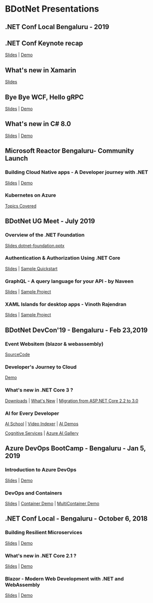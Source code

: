 # BDotNet Presentations

## .NET Conf Local Bengaluru - 2019

## .NET Conf Keynote recap

[Slides](https://github.com/dotnet-presentations/dotnetconf2019/blob/master/Technical/dotNETConf2019_Keynote.pptx) | [Demo](https://github.com/dotnet-presentations/dotnetconf2019/tree/master/Technical/keynote)

## What's new in Xamarin

[Slides](https://github.com/dotnet-presentations/dotnetconf2019/blob/master/Technical/2019_09_23_DotnetConf2019_XamarinProductiveBeautiful.pptx)

## Bye Bye WCF, Hello gRPC

[Slides](https://www.slideshare.net/svswaminathan/bye-bye-wcf-hello-grpc) | [Demo](https://github.com/dotnet-presentations/dotnetconf2019/tree/master/Technical/keynote)

## What's new in C# 8.0

[Slides](https://www.slideshare.net/contact4manoj/whats-newi-in-c-80) | [Demo]()

## Microsoft Reactor Bengaluru- Community Launch

### Building Cloud Native apps - A Developer journey with .NET

[Slides](https://www.slideshare.net/svswaminathan/building-cloud-native-apps) | [Demo](https://github.com/dotnet-architecture/eShopOnContainers)

### Kubernetes on Azure

[Topics Covered](https://www.edx.org/course/introduction-to-kubernetes)

## BDotNet UG Meet - July 2019

### Overview of the .NET Foundation

[Slides dotnet-foundation.pptx](https://github.com/bdotnet/bdotnet.github.io/tree/master/presentations/BDotNetUGMeetJuly2019)

### Authentication & Authorization Using .NET Core

[Slides](https://slides.com/arunselvakumar/bdotnet-july19) | [Sample Quickstart](https://github.com/IdentityServer/IdentityServer4/tree/master/samples/Quickstarts)

### GraphQL - A query language for your API - by Naveen

[Slides](https://github.com/Naveen-NN/SharedResources/tree/master/GraphQL-TechTalk-07202019/Presentation) | [Sample Project](https://github.com/Naveen-NN/SharedResources/tree/master/GraphQL-TechTalk-07202019/GraphQLBookApi)

### XAML Islands for desktop apps - Vinoth Rajendran

[Slides](https://github.com/bdotnet/bdotnet.github.io/tree/master/presentations/BDotNetUGMeetJuly2019/XamlIslands) | [Sample Project](https://github.com/bdotnet/bdotnet.github.io/tree/master/presentations/BDotNetUGMeetJuly2019/XamlIslands/XAMLNavView)


## BDotNet DevCon'19 - Bengaluru - Feb 23,2019

### Event Websitem (blazor & webassembly)

[SourceCode](https://github.com/bdotnet/devcon19)

### Developer's Journey to Cloud

[Demo](https://github.com/wrijughosh/DevCon19)

### What's new in .NET Core 3 ?

[Downloads](https://dotnet.microsoft.com/download/dotnet-core/3.0)  |  [What's New](https://docs.microsoft.com/en-us/dotnet/core/whats-new/dotnet-core-3-0)  | [Migration from ASP.NET Core 2.2 to 3.0](https://docs.microsoft.com/en-us/aspnet/core/migration/22-to-30?view=aspnetcore-2.2&tabs=visual-studio)

### AI for Every Developer

[AI School](https://aischool.microsoft.com/en-us/home) | [Video Indexer](https://www.videoindexer.ai/tour) | [AI Demos](https://aidemos.microsoft.com/)

[Cognitive Services](https://azure.microsoft.com/en-in/services/cognitive-services/) | [Azure AI Gallery](https://gallery.azure.ai/)


## Azure DevOps BootCamp - Bengaluru - Jan 5, 2019

### Introduction to Azure DevOps

[Slides](https://www.slideshare.net/svswaminathan/azure-dev-ops) | [Demo](https://github.com/svswaminathan/bdotnet-devops-live-demo)

### DevOps and Containers

[Slides](https://www.slideshare.net/sharepointguy/devops-bootcamp) | [Container Demo](https://dev.azure.com/girishgoudar/DevOpsLaunchK8s) | [MultiContainer Demo](https://dev.azure.com/girishgoudar/DevOpsK8sMultiContainer)

## .NET Conf Local - Bengaluru - October 6, 2018

### Building Resilient Microservices

[Slides](https://mediusprodstatic.studios.ms/presentations/Ignite2018/BRK3175.pptx) | [Demo](https://github.com/dotnet-architecture/eShopOnContainers)

### What's new in .NET Core 2.1 ?

[Slides]() | [Demo]()

### Blazor - Modern Web Development with .NET and WebAssembly

[Slides](https://github.com/dotnet-presentations/dotnetconf2018/blob/master/Technical/Decks/Blazor_Modern%20Web%20development%20with%20.NET%20and%20WebAssembly.pptx) | [Demo](https://github.com/svswaminathan/blazor-dotnetconfblr18)

